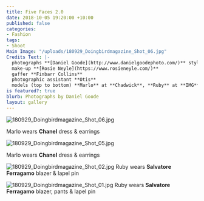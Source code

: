 ```yaml
---
title: Five Faces 2.0
date: 2018-10-05 19:20:00 +10:00
published: false
categories:
- Fashion
tags:
- Shoot
Main Image: "/uploads/180929_Doingbirdmagazine_Shot_06.jpg"
Credits Text: |-
  photographs **[Daniel Goode](http://www.danielgoodephoto.com/)** styling **[Miguel Urbina Tan](https://www.instagram.com/miguelurbinatan/)** hair **[Joel Forman](https://www.instagram.com/joelforman/)** at **[Lion Artist Management](https://www.instagram.com/lionartistmanagement/)**
  make-up **[Rosie Neyle](https://www.rosieneyle.com/)**
  gaffer **Finbarr Collins**
  photographic assistant **Otis**
  models (top to bottom) **Marlo** at **Chadwick**, **Ruby** at **IMG**, **Anna Kaljo** at **IMG**, **Awillo** at **Kult**, **Tegan** at **IMG**
is featured?: true
blurb: Photographs by Daniel Goode
layout: gallery
---
```


![180929_Doingbirdmagazine_Shot_06.jpg](/uploads/180929_Doingbirdmagazine_Shot_06.jpg)

Marlo wears **Chanel** dress & earrings

![180929_Doingbirdmagazine_Shot_05.jpg](/uploads/180929_Doingbirdmagazine_Shot_05.jpg)

Marlo wears **Chanel** dress & earrings

![180929_Doingbirdmagazine_Shot_02.jpg](/uploads/180929_Doingbirdmagazine_Shot_02.jpg)
Ruby wears **Salvatore Ferragamo** blazer & lapel pin

![180929_Doingbirdmagazine_Shot_01.jpg](/uploads/180929_Doingbirdmagazine_Shot_01.jpg)
Ruby wears **Salvatore Ferragamo** blazer, pants & lapel pin

